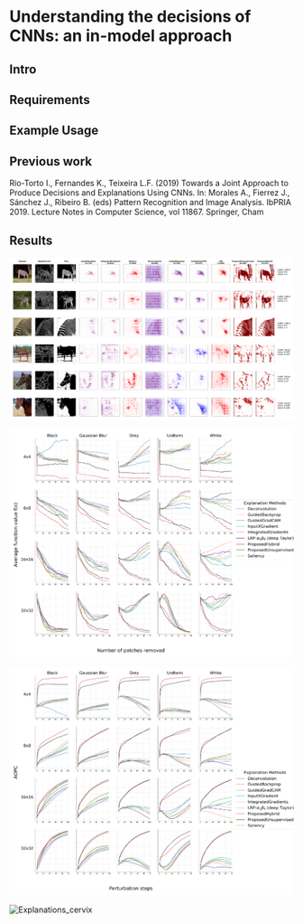 # Understanding the decisions of CNNs: an in-model approach

## Intro

## Requirements

## Example Usage

## Previous work
  Rio-Torto I., Fernandes K., Teixeira L.F. (2019) Towards a Joint Approach to Produce Decisions and Explanations Using CNNs. In: Morales A., Fierrez J., Sánchez J., Ribeiro B. (eds) Pattern Recognition and Image Analysis. IbPRIA 2019. Lecture Notes in Computer Science, vol 11867. Springer, Cham


## Results
![Explanations_imagenetHVZ](https://github.com/icrto/xML/blob/master/example_images/imagenetHVZ_grid_explanations.png)

![AverageFunction_imagenetHVZ](https://github.com/icrto/xML/blob/master/example_images/imagenetHVZ_grid_avgfunction.png)

![AOPC_imagenetHVZ](https://github.com/icrto/xML/blob/master/example_images/imagenetHVZ_grid_aopc.png)

![Explanations_cervix](https://github.com/icrto/xML/blob/master/example_images/cervix_grid_explanations.png)


